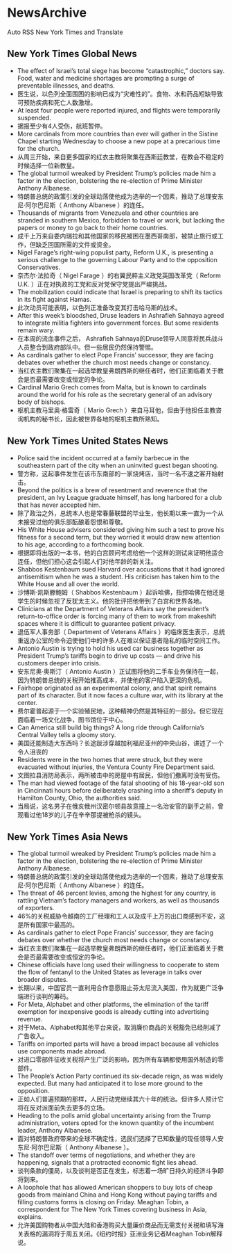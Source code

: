 # NewsArchive
Auto RSS New York Times and Translate

## New York Times Global News
* The effect of Israel’s total siege has become “catastrophic,” doctors say. Food, water and medicine shortages are prompting a surge of preventable illnesses, and deaths.
* 医生说，以色列全面围困的影响已成为“灾难性的”。食物、水和药品短缺导致可预防疾病和死亡人数激增。
* At least four people were reported injured, and flights were temporarily suspended.
* 据报至少有4人受伤，航班暂停。
* More cardinals from more countries than ever will gather in the Sistine Chapel starting Wednesday to choose a new pope at a precarious time for the church.
* 从周三开始，来自更多国家的红衣主教将聚集在西斯廷教堂，在教会不稳定的时候选择一位新教皇。
* The global turmoil wreaked by President Trump’s policies made him a factor in the election, bolstering the re-election of Prime Minister Anthony Albanese.
* 特朗普总统的政策引发的全球动荡使他成为选举的一个因素，推动了总理安东尼·阿尔巴尼斯（ Anthony Albanese ）的连任。
* Thousands of migrants from Venezuela and other countries are stranded in southern Mexico, forbidden to travel or work, but lacking the papers or money to go back to their home countries.
* 成千上万来自委内瑞拉和其他国家的移民被困在墨西哥南部，被禁止旅行或工作，但缺乏回国所需的文件或资金。
* Nigel Farage’s right-wing populist party, Reform U.K., is presenting a serious challenge to the governing Labour Party and to the opposition Conservatives.
* 奈杰尔·法拉奇（ Nigel Farage ）的右翼民粹主义政党英国改革党（ Reform U.K. ）正在对执政的工党和反对党保守党提出严峻挑战。
* The mobilization could indicate that Israel is preparing to shift its tactics in its fight against Hamas.
* 此次动员可能表明，以色列正准备改变其打击哈马斯的战术。
* After this week’s bloodshed, Druse leaders in Ashrafieh Sahnaya agreed to integrate militia fighters into government forces. But some residents remain wary.
* 在本周的流血事件之后， Ashrafieh Sahnaya的Druse领导人同意将民兵战斗人员整合到政府部队中。但一些居民仍然保持警惕。
* As cardinals gather to elect Pope Francis’ successor, they are facing debates over whether the church most needs change or constancy.
* 当红衣主教们聚集在一起选举教皇弗朗西斯的继任者时，他们正面临着关于教会是否最需要改变或恒定的争论。
* Cardinal Mario Grech comes from Malta, but is known to cardinals around the world for his role as the secretary general of an advisory body of bishops.
* 枢机主教马里奥·格雷奇（ Mario Grech ）来自马耳他，但由于他担任主教咨询机构的秘书长，因此被世界各地的枢机主教所熟知。

## New York Times United States News
* Police said the incident occurred at a family barbecue in the southeastern part of the city when an uninvited guest began shooting.
* 警方称，这起事件发生在该市东南部的一家烧烤店，当时一名不速之客开始射击。
* Beyond the politics is a brew of resentment and reverence that the president, an Ivy League graduate himself, has long harbored for a club that has never accepted him.
* 除了政治之外，总统本人也是常春藤联盟的毕业生，他长期以来一直为一个从未接受过他的俱乐部酝酿着怨恨和尊敬。
* His White House advisers considered giving him such a test to prove his fitness for a second term, but they worried it would draw new attention to his age, according to a forthcoming book.
* 根据即将出版的一本书，他的白宫顾问考虑给他一个这样的测试来证明他适合连任，但他们担心这会引起人们对他年龄的新关注。
* Shabbos Kestenbaum sued Harvard over accusations that it had ignored antisemitism when he was a student. His criticism has taken him to the White House and all over the world.
* 沙博斯·凯斯滕鲍姆（ Shabbos Kestenbaum ）起诉哈佛，指控哈佛在他还是学生的时候忽视了反犹太主义。他的批评把他带到了白宫和世界各地。
* Clinicians at the Department of Veterans Affairs say the president’s return-to-office order is forcing many of them to work from makeshift spaces where it is difficult to guarantee patient privacy.
* 退伍军人事务部（ Department of Veterans Affairs ）的临床医生表示，总统重返办公室的命令迫使他们中的许多人在难以保证患者隐私的临时空间工作。
* Antonio Austin is trying to hold his used car business together as President Trump’s tariffs begin to drive up costs — and drive his customers deeper into crisis.
* 安东尼奥·奥斯汀（ Antonio Austin ）正试图将他的二手车业务保持在一起，因为特朗普总统的关税开始推高成本，并使他的客户陷入更深的危机。
* Fairhope originated as an experimental colony, and that spirit remains part of its character. But it now faces a culture war, with its library at the center.
* 费尔霍普起源于一个实验殖民地，这种精神仍然是其特征的一部分。但它现在面临着一场文化战争，图书馆位于中心。
* Can America still build big things? A long ride through California’s Central Valley tells a gloomy story.
* 美国还能制造大东西吗？长途跋涉穿越加利福尼亚州的中央山谷，讲述了一个令人沮丧的
* Residents were in the two homes that were struck, but they were evacuated without injuries, the Ventura County Fire Department said.
* 文图拉县消防局表示，两所被击中的房屋中有居民，但他们撤离时没有受伤。
* The man had viewed footage of the fatal shooting of his 18-year-old son in Cincinnati hours before deliberately crashing into a sheriff’s deputy in Hamilton County, Ohio, the authorities said.
* 当局说，这名男子在俄亥俄州汉密尔顿县故意撞上一名治安官的副手之前，曾观看过他18岁的儿子在辛辛那提被枪杀的镜头。

## New York Times Asia News
* The global turmoil wreaked by President Trump’s policies made him a factor in the election, bolstering the re-election of Prime Minister Anthony Albanese.
* 特朗普总统的政策引发的全球动荡使他成为选举的一个因素，推动了总理安东尼·阿尔巴尼斯（ Anthony Albanese ）的连任。
* The threat of 46 percent levies, among the highest for any country, is rattling Vietnam’s factory managers and workers, as well as thousands of exporters.
* 46%的关税威胁令越南的工厂经理和工人以及成千上万的出口商感到不安，这是所有国家中最高的。
* As cardinals gather to elect Pope Francis’ successor, they are facing debates over whether the church most needs change or constancy.
* 当红衣主教们聚集在一起选举教皇弗朗西斯的继任者时，他们正面临着关于教会是否最需要改变或恒定的争论。
* Chinese officials have long used their willingness to cooperate to stem the flow of fentanyl to the United States as leverage in talks over broader disputes.
* 长期以来，中国官员一直利用合作意愿阻止芬太尼流入美国，作为就更广泛争端进行谈判的筹码。
* For Meta, Alphabet and other platforms, the elimination of the tariff exemption for inexpensive goods is already cutting into advertising revenue.
* 对于Meta、Alphabet和其他平台来说，取消廉价商品的关税豁免已经削减了广告收入。
* Tariffs on imported parts will have a broad impact because all vehicles use components made abroad.
* 对进口零部件征收关税将产生广泛的影响，因为所有车辆都使用国外制造的零部件。
* The People’s Action Party continued its six-decade reign, as was widely expected. But many had anticipated it to lose more ground to the opposition.
* 正如人们普遍预期的那样，人民行动党继续其六十年的统治。但许多人预计它将在反对派面前失去更多的立场。
* Heading to the polls amid global uncertainty arising from the Trump administration, voters opted for the known quantity of the incumbent leader, Anthony Albanese.
* 面对特朗普政府带来的全球不确定性，选民们选择了已知数量的现任领导人安东尼·阿尔巴尼斯（ Anthony Albanese ）。
* The standoff over terms of negotiations, and whether they are happening, signals that a protracted economic fight lies ahead.
* 谈判条款的僵局，以及谈判是否正在发生，标志着一场旷日持久的经济斗争即将到来。
* A loophole that has allowed American shoppers to buy lots of cheap goods from mainland China and Hong Kong without paying tariffs and filling customs forms is closing on Friday. Meaghan Tobin, a correspondent for The New York Times covering business in Asia, explains.
* 允许美国购物者从中国大陆和香港购买大量廉价商品而无需支付关税和填写海关表格的漏洞将于周五关闭。《纽约时报》亚洲业务记者Meaghan Tobin解释说。

